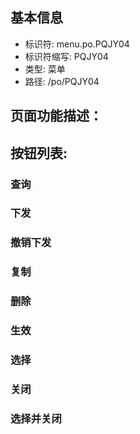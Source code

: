 
## 基本信息

- 标识符: menu.po.PQJY04
- 标识符缩写: PQJY04
- 类型: 菜单
- 路径: /po/PQJY04

## 页面功能描述：





## 按钮列表:


### 查询



### 下发



### 撤销下发



### 复制



### 删除



### 生效



### 选择



### 关闭



### 选择并关闭


